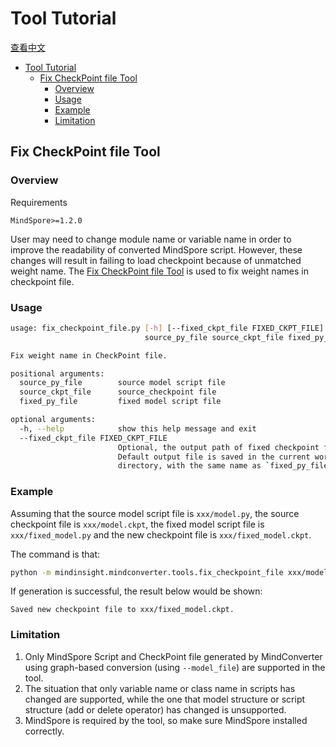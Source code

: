 # Tool Tutorial

[查看中文](./README_CN.md)

<!-- TOC -->

- [Tool Tutorial](#Tool-Tutorial)
    - [Fix CheckPoint file Tool](#Fix-CheckPoint-file-Tool)
        - [Overview](#Overview)
        - [Usage](#Usage)
        - [Example](#Example)
        - [Limitation](#Limitation)

<!-- /TOC -->

## Fix CheckPoint file Tool

### Overview

Requirements

```text
MindSpore>=1.2.0
```

User may need to change module name or variable name in order to improve the readability of converted MindSpore script. However, these changes will result in failing to load checkpoint because of unmatched weight name. The [Fix CheckPoint file Tool](./fix_checkpoint_file.py) is used to fix weight names in checkpoint file.

### Usage

```bash
usage: fix_checkpoint_file.py [-h] [--fixed_ckpt_file FIXED_CKPT_FILE]
                              source_py_file source_ckpt_file fixed_py_file

Fix weight name in CheckPoint file.

positional arguments:
  source_py_file        source model script file
  source_ckpt_file      source_checkpoint file
  fixed_py_file         fixed model script file  

optional arguments:
  -h, --help            show this help message and exit
  --fixed_ckpt_file FIXED_CKPT_FILE
                        Optional, the output path of fixed checkpoint file.
                        Default output file is saved in the current working
                        directory, with the same name as `fixed_py_file`.
```

### Example

Assuming that the source model script file is `xxx/model.py`, the source checkpoint file is `xxx/model.ckpt`, the fixed model script file is `xxx/fixed_model.py` and the new checkpoint file is `xxx/fixed_model.ckpt`.

The command is that:

```bash
python -m mindinsight.mindconverter.tools.fix_checkpoint_file xxx/model.py xxx/model.ckpt xxx/fixed_model.py --fixed_ckpt_file xxx/fixed_model
```

If generation is successful, the result below would be shown:

```text
Saved new checkpoint file to xxx/fixed_model.ckpt.
```

### Limitation

1. Only MindSpore Script and CheckPoint file generated by MindConverter using graph-based conversion (using `--model_file`) are supported in the tool.
2. The situation that only variable name or class name in scripts has changed are supported, while the one that model structure or script structure (add or delete operator) has changed is unsupported.
3. MindSpore is required by the tool, so make sure MindSpore installed correctly.
